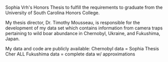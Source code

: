 Sophia Vrh's Honors Thesis to fulfill the requirements to graduate from the University of South Carolina Honors College.

My thesis director, Dr. Timothy Mousseau, is responsible for the development of my data set which contains information from camera traps pertaining to wild boar abundance in Chernobyl, Ukraine, and Fukushima, Japan. 

My data and code are publicly available:
Chernobyl data = Sophia Thesis Cher ALL
Fukushima data = complete data w/ approximations
